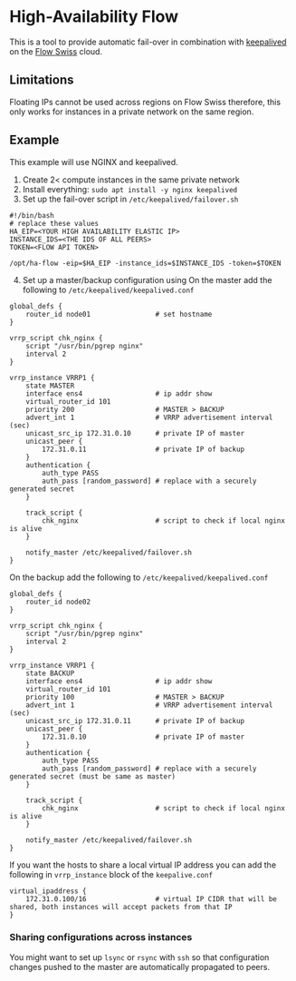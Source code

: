# High-Availability Flow

This is a tool to provide automatic fail-over in combination with [keepalived](https://www.keepalived.org/) on
the [Flow Swiss](https://flow.swiss/) cloud.

## Limitations

Floating IPs cannot be used across regions on Flow Swiss therefore, this only works for instances in a private network
on the same region.

## Example

This example will use NGINX and keepalived.

1. Create 2< compute instances in the same private network
2. Install everything: `sudo apt install -y nginx keepalived`
3. Set up the fail-over script in `/etc/keepalived/failover.sh`

```shell
#!/bin/bash
# replace these values
HA_EIP=<YOUR HIGH AVAILABILITY ELASTIC IP>
INSTANCE_IDS=<THE IDS OF ALL PEERS>
TOKEN=<FLOW API TOKEN>

/opt/ha-flow -eip=$HA_EIP -instance_ids=$INSTANCE_IDS -token=$TOKEN 
```

4. Set up a master/backup configuration using
   On the master add the following to `/etc/keepalived/keepalived.conf`

```text
global_defs {
    router_id node01                # set hostname
}

vrrp_script chk_nginx {
    script "/usr/bin/pgrep nginx"
    interval 2
}

vrrp_instance VRRP1 {
    state MASTER
    interface ens4                  # ip addr show
    virtual_router_id 101
    priority 200                    # MASTER > BACKUP
    advert_int 1                    # VRRP advertisement interval (sec)
    unicast_src_ip 172.31.0.10      # private IP of master
    unicast_peer {
        172.31.0.11                 # private IP of backup
    }
    authentication {
        auth_type PASS
        auth_pass [random_password] # replace with a securely generated secret
    }
    
    track_script {
        chk_nginx                   # script to check if local nginx is alive
    }
    
    notify_master /etc/keepalived/failover.sh
}
```

On the backup add the following to `/etc/keepalived/keepalived.conf`

```text
global_defs {
    router_id node02
}

vrrp_script chk_nginx {
    script "/usr/bin/pgrep nginx"
    interval 2
}

vrrp_instance VRRP1 {
    state BACKUP 
    interface ens4                  # ip addr show
    virtual_router_id 101
    priority 100                    # MASTER > BACKUP
    advert_int 1                    # VRRP advertisement interval (sec)
    unicast_src_ip 172.31.0.11      # private IP of backup
    unicast_peer {
        172.31.0.10                 # private IP of master
    }
    authentication {
        auth_type PASS
        auth_pass [random_password] # replace with a securely generated secret (must be same as master)
    }
    
    track_script {
        chk_nginx                   # script to check if local nginx is alive
    }
    
    notify_master /etc/keepalived/failover.sh
}
```

If you want the hosts to share a local virtual IP address you can add the following in `vrrp_instance` block of
the `keepalive.conf`

```text
virtual_ipaddress {
    172.31.0.100/16                 # virtual IP CIDR that will be shared, both instances will accept packets from that IP
}
```

### Sharing configurations across instances

You might want to set up `lsync` or `rsync` with `ssh` so that configuration changes pushed to the master are
automatically propagated to peers.
